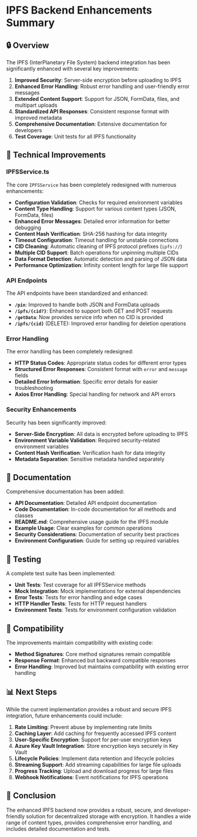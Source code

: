 # IPFS Backend Enhancements Summary

## 🔒 Overview

The IPFS (InterPlanetary File System) backend integration has been significantly enhanced with several key improvements:

1. **Improved Security**: Server-side encryption before uploading to IPFS
2. **Enhanced Error Handling**: Robust error handling and user-friendly error messages
3. **Extended Content Support**: Support for JSON, FormData, files, and multipart uploads
4. **Standardized API Responses**: Consistent response format with improved metadata
5. **Comprehensive Documentation**: Extensive documentation for developers
6. **Test Coverage**: Unit tests for all IPFS functionality

## 🔧 Technical Improvements

### IPFSService.ts

The core `IPFSService` has been completely redesigned with numerous enhancements:

- **Configuration Validation**: Checks for required environment variables
- **Content Type Handling**: Support for various content types (JSON, FormData, files)
- **Enhanced Error Messages**: Detailed error information for better debugging
- **Content Hash Verification**: SHA-256 hashing for data integrity
- **Timeout Configuration**: Timeout handling for unstable connections
- **CID Cleaning**: Automatic cleaning of IPFS protocol prefixes (`ipfs://`)
- **Multiple CID Support**: Batch operations for unpinning multiple CIDs
- **Data Format Detection**: Automatic detection and parsing of JSON data
- **Performance Optimization**: Infinity content length for large file support

### API Endpoints

The API endpoints have been standardized and enhanced:

- **`/pin`**: Improved to handle both JSON and FormData uploads
- **`/ipfs/{cid?}`**: Enhanced to support both GET and POST requests
- **`/getData`**: Now provides service info when no CID is provided
- **`/ipfs/{cid}`** (DELETE): Improved error handling for deletion operations

### Error Handling

The error handling has been completely redesigned:

- **HTTP Status Codes**: Appropriate status codes for different error types
- **Structured Error Responses**: Consistent format with `error` and `message` fields
- **Detailed Error Information**: Specific error details for easier troubleshooting
- **Axios Error Handling**: Special handling for network and API errors

### Security Enhancements

Security has been significantly improved:

- **Server-Side Encryption**: All data is encrypted before uploading to IPFS
- **Environment Variable Validation**: Required security-related environment variables
- **Content Hash Verification**: Verification hash for data integrity
- **Metadata Separation**: Sensitive metadata handled separately

## 📝 Documentation

Comprehensive documentation has been added:

- **API Documentation**: Detailed API endpoint documentation
- **Code Documentation**: In-code documentation for all methods and classes
- **README.md**: Comprehensive usage guide for the IPFS module
- **Example Usage**: Clear examples for common operations
- **Security Considerations**: Documentation of security best practices
- **Environment Configuration**: Guide for setting up required variables

## 🧪 Testing

A complete test suite has been implemented:

- **Unit Tests**: Test coverage for all IPFSService methods
- **Mock Integration**: Mock implementations for external dependencies
- **Error Tests**: Tests for error handling and edge cases
- **HTTP Handler Tests**: Tests for HTTP request handlers
- **Environment Tests**: Tests for environment configuration validation

## 🔄 Compatibility

The improvements maintain compatibility with existing code:

- **Method Signatures**: Core method signatures remain compatible
- **Response Format**: Enhanced but backward compatible responses
- **Error Handling**: Improved but maintains compatibility with existing error handling

## 📊 Next Steps

While the current implementation provides a robust and secure IPFS integration, future enhancements could include:

1. **Rate Limiting**: Prevent abuse by implementing rate limits
2. **Caching Layer**: Add caching for frequently accessed IPFS content
3. **User-Specific Encryption**: Support for per-user encryption keys
4. **Azure Key Vault Integration**: Store encryption keys securely in Key Vault
5. **Lifecycle Policies**: Implement data retention and lifecycle policies
6. **Streaming Support**: Add streaming capabilities for large file uploads
7. **Progress Tracking**: Upload and download progress for large files
8. **Webhook Notifications**: Event notifications for IPFS operations

## 🏁 Conclusion

The enhanced IPFS backend now provides a robust, secure, and developer-friendly solution for decentralized storage with encryption. It handles a wide range of content types, provides comprehensive error handling, and includes detailed documentation and tests.
